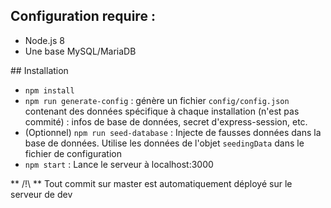 ## Configuration require :

- Node.js 8
- Une base MySQL/MariaDB

## Installation

- `npm install`
- `npm run generate-config` : génère un fichier `config/config.json` contenant des données spécifique à chaque installation (n'est pas commité) : infos de base de données, secret d'express-session, etc.
- (Optionnel) `npm run seed-database` : Injecte de fausses données dans la base de données. Utilise les données de l'objet `seedingData` dans le fichier de configuration
- `npm start` : Lance le serveur à localhost:3000

** /!\ ** Tout commit sur master est automatiquement déployé sur le serveur de dev
